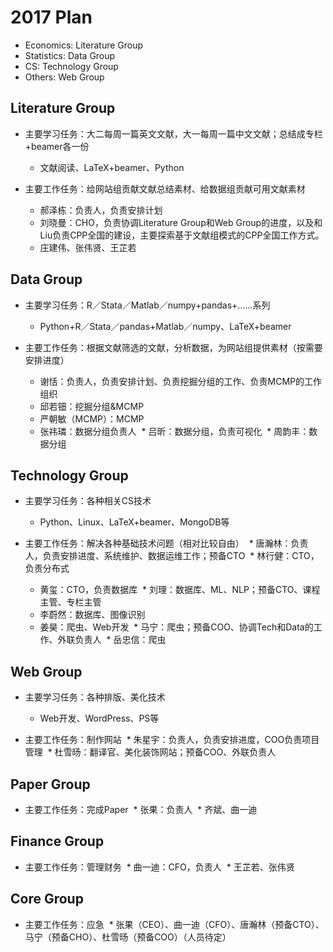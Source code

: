 # 2017 Plan 

- Economics: Literature Group
- Statistics: Data Group
- CS: Technology Group
- Others: Web Group


## Literature Group

- 主要学习任务：大二每周一篇英文文献，大一每周一篇中文文献；总结成专栏+beamer各一份
  - 文献阅读、LaTeX+beamer、Python

- 主要工作任务：给网站组贡献文献总结素材、给数据组贡献可用文献素材
  * 郝泽栋：负责人，负责安排计划
  * 刘晓曼：CHO，负责协调Literature Group和Web Group的进度，以及和Liu负责CPP全国的建设，主要探索基于文献组模式的CPP全国工作方式。
  * 庄建伟、张伟贤、王芷若
  

## Data Group

- 主要学习任务：R／Stata／Matlab／numpy+pandas+……系列
  * Python+R／Stata／pandas+Matlab／numpy、LaTeX+beamer

- 主要工作任务：根据文献筛选的文献，分析数据，为网站组提供素材（按需要安排进度）
  * 谢恬：负责人，负责安排计划、负责挖掘分组的工作、负责MCMP的工作组织
  * 邱若钿：挖掘分组&MCMP
  * 严朝敏（MCMP）：MCMP
  * 张祎璘：数据分组负责人
  * 吕昕：数据分组，负责可视化
  * 周韵丰：数据分组
  

## Technology Group

- 主要学习任务：各种相关CS技术
  * Python、Linux、LaTeX+beamer、MongoDB等

- 主要工作任务：解决各种基础技术问题（相对比较自由）
  * 唐瀚林：负责人，负责安排进度、系统维护、数据运维工作；预备CTO
  * 林行健：CTO，负责分布式
  * 黄玺：CTO，负责数据库
  * 刘理：数据库、ML、NLP；预备CTO、课程主管、专栏主管
  * 李蔚然：数据库、图像识别
  * 姜昊：爬虫、Web开发
  * 马宁：爬虫；预备COO、协调Tech和Data的工作、外联负责人
  * 岳忠信：爬虫
  

## Web Group

- 主要学习任务：各种排版、美化技术
  * Web开发、WordPress、PS等

- 主要工作任务：制作网站
  * 朱星宇：负责人，负责安排进度，COO负责项目管理
  * 杜雪旸：翻译官、美化装饰网站；预备COO、外联负责人


## Paper Group

- 主要工作任务：完成Paper
  * 张果：负责人
  * 齐斌、曲一迪


## Finance Group

- 主要工作任务：管理财务
  * 曲一迪：CFO，负责人
  * 王芷若、张伟贤
  
## Core Group
- 主要工作任务：应急
  * 张果（CEO）、曲一迪（CFO）、唐瀚林（预备CTO）、马宁（预备CHO）、杜雪旸（预备COO）（人员待定）
 
